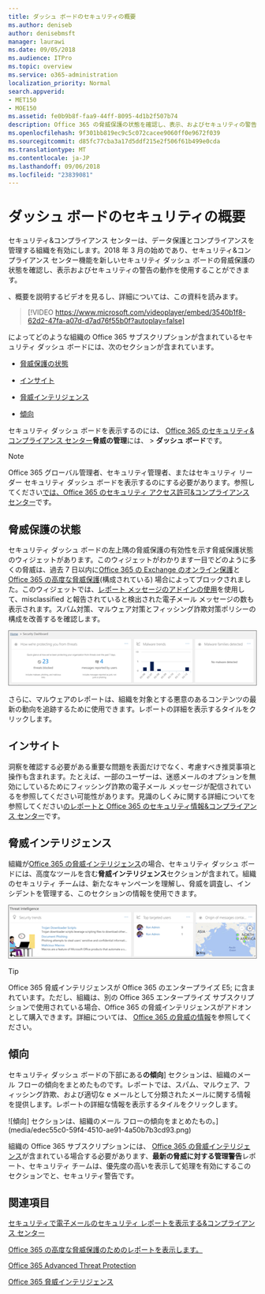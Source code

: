 ```yaml
---
title: ダッシュ ボードのセキュリティの概要
ms.author: deniseb
author: denisebmsft
manager: laurawi
ms.date: 09/05/2018
ms.audience: ITPro
ms.topic: overview
ms.service: o365-administration
localization_priority: Normal
search.appverid:
- MET150
- MOE150
ms.assetid: fe0b9b8f-faa9-44ff-8095-4d1b2f507b74
description: Office 365 の脅威保護の状態を確認し、表示、およびセキュリティの警告の動作には、新しいセキュリティ ダッシュ ボードを使用します。
ms.openlocfilehash: 9f301bb819ec9c5c072cacee9060ff0e9672f039
ms.sourcegitcommit: d85fc77cba3a17d5ddf215e2f506f61b499e0cda
ms.translationtype: MT
ms.contentlocale: ja-JP
ms.lasthandoff: 09/06/2018
ms.locfileid: "23839081"
---
```

# <a name="security-dashboard-overview"></a>ダッシュ ボードのセキュリティの概要

セキュリティ&amp;コンプライアンス センターは、データ保護とコンプライアンスを管理する組織を有効にします。2018 年 3 月の始めであり、セキュリティ&amp;コンプライアンス センター機能を新しいセキュリティ ダッシュ ボードの脅威保護の状態を確認し、表示およびセキュリティの警告の動作を使用することができます。 
  
、概要を説明するビデオを見るし、詳細については、この資料を読みます。
  
> [!VIDEO https://www.microsoft.com/videoplayer/embed/3540b1f8-62d2-47fa-a07d-d7ad76f55b0f?autoplay=false]
  
によってどのような組織の Office 365 サブスクリプションが含まれているセキュリティ ダッシュ ボードには、次のセクションが含まれています。
  
- [脅威保護の状態](#threat-protection-status)
    
- [インサイト](#insights)
    
- [脅威インテリジェンス](#threat-intelligence)
    
- [傾向](#trends)
    
セキュリティ ダッシュ ボードを表示するのには、 [Office 365 のセキュリティ&amp;コンプライアンス センター](go-to-the-securitycompliance-center.md)**脅威の管理**には、 \> **ダッシュ ボード**です。
  
> [!NOTE]
> Office 365 グローバル管理者、セキュリティ管理者、またはセキュリティ リーダー セキュリティ ダッシュ ボードを表示するのにする必要があります。参照してください[では、Office 365 のセキュリティ アクセス許可&amp;コンプライアンス センター](permissions-in-the-security-and-compliance-center.md)です。 
  
## <a name="threat-protection-status"></a>脅威保護の状態

セキュリティ ダッシュ ボードの左上隅の脅威保護の有効性を示す脅威保護状態のウィジェットがあります。このウィジェットがわかります一目でどのように多くの脅威は、過去 7 日以内に[Office 365 の Exchange のオンライン保護](anti-spam-protection.md)と[Office 365 の高度な脅威保護](office-365-atp.md)(構成されている) 場合によってブロックされました。このウィジェットでは、[レポート メッセージのアドインの使用](https://support.office.com/article/b5caa9f1-cdf3-4443-af8c-ff724ea719d2)を使用して、misclassified と報告されていると検出された電子メール メッセージの数も表示されます。スパム対策、マルウェア対策とフィッシング詐欺対策ポリシーの構成を改善するを確認します。
  
![セキュリティ ダッシュ ボードの上部に脅威保護のウィジェット](media/5c7c644e-6b01-4bf8-b991-f6ba0fdc5717.png)
  
さらに、マルウェアのレポートは、組織を対象とする悪意のあるコンテンツの最新の動向を追跡するために使用できます。レポートの詳細を表示するタイルをクリックします。
  
## <a name="insights"></a>インサイト

洞察を確認する必要がある重要な問題を表面だけでなく、考慮すべき推奨事項と操作も含まれます。たとえば、一部のユーザーは、迷惑メールのオプションを無効にしているためにフィッシング詐欺の電子メール メッセージが配信されているを参照してください可能性があります。見識のしくみに関する詳細についてを参照してください[のレポートと Office 365 のセキュリティ情報&amp;コンプライアンス センター](reports-and-insights-in-security-and-compliance.md)です。
  
## <a name="threat-intelligence"></a>脅威インテリジェンス

組織が[Office 365 の脅威インテリジェンス](office-365-ti.md)の場合、セキュリティ ダッシュ ボードには、高度なツールを含む**脅威インテリジェンス**セクションが含まれて。組織のセキュリティ チームは、新たなキャンペーンを理解し、脅威を調査し、インシデントを管理する、このセクションの情報を使用できます。 
  
![脅威インテリジェンスでは、組織を対象とした攻撃を理解できます。](media/6ce67cf2-3bbb-4008-9c55-1b4c7af0471f.png)
  
> [!TIP]
> Office 365 脅威インテリジェンスが Office 365 のエンタープライズ E5; に含まれています。ただし、組織は、別の Office 365 エンタープライズ サブスクリプションで使用されている場合、Office 365 の脅威インテリジェンスがアドオンとして購入できます。詳細については、 [Office 365 の脅威の情報](office-365-ti.md)を参照してください。 
  
## <a name="trends"></a>傾向

セキュリティ ダッシュ ボードの下部にある**の傾向**] セクションは、組織のメール フローの傾向をまとめたものです。レポートでは、スパム、マルウェア、フィッシング詐欺、および適切な e メールとして分類されたメールに関する情報を提供します。レポートの詳細な情報を表示するタイルをクリックします。 
  
![傾向] セクションは、組織のメール フローの傾向をまとめたもの。](media/edec55c0-59f4-4510-ae91-4a50b7b3cd93.png)
  
組織の Office 365 サブスクリプションには、 [Office 365 の脅威インテリジェンス](office-365-ti.md)が含まれている場合する必要があります、**最新の脅威に対する管理警告**レポート、セキュリティ チームは、優先度の高いを表示して処理を有効にするこのセクションでと、セキュリティ警告です。 
  
## <a name="related-topics"></a>関連項目

[セキュリティで電子メールのセキュリティ レポートを表示する&amp;コンプライアンス センター](view-email-security-reports.md)
  
[Office 365 の高度な脅威保護のためのレポートを表示します。](view-reports-for-atp.md)
  
[Office 365 Advanced Threat Protection](office-365-atp.md)
  
[Office 365 脅威インテリジェンス](office-365-ti.md)
  

